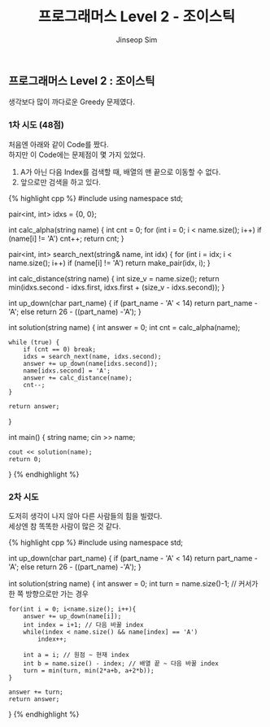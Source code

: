 ﻿---
layout: post
title: "프로그래머스 Level 2 - 조이스틱"
categories: Programmers
tags: [cpp]
author:
  - Jinseop Sim
---

## 프로그래머스 Level 2 : 조이스틱

생각보다 많이 까다로운 Greedy 문제였다.  

### 1차 시도 (48점)  

처음엔 아래와 같이 Code를 짰다.  
하지만 이 Code에는 문제점이 몇 가지 있었다.  
1. A가 아닌 다음 Index를 검색할 때, 배열의 맨 끝으로 이동할 수 없다.  
2. 앞으로만 검색을 하고 있다.

{% highlight cpp %}
#include <iostream>
using namespace std;

pair<int, int> idxs = {0, 0};

int calc_alpha(string name) {
	int cnt = 0;
	for (int i = 0; i < name.size(); i++)
		if (name[i] != 'A') cnt++;
	return cnt;
}

pair<int, int> search_next(string& name, int idx) {
	for (int i = idx; i < name.size(); i++)
		if (name[i] != 'A')
			return make_pair(idx, i);
}

int calc_distance(string name) {
	int size_v = name.size();
	return min(idxs.second - idxs.first, idxs.first + (size_v - idxs.second));
}

int up_down(char part_name) {
	if (part_name - 'A' < 14)
		return part_name - 'A';
	else return 26 - ((part_name) -'A');
}

int solution(string name) {
	int answer = 0;
	int cnt = calc_alpha(name);

	while (true) {
		if (cnt == 0) break;
		idxs = search_next(name, idxs.second);
		answer += up_down(name[idxs.second]);
		name[idxs.second] = 'A';
		answer += calc_distance(name);
		cnt--;
	}

	return answer;
}

int main() {
	string name;
	cin >> name;

	cout << solution(name);
	return 0;
}
{% endhighlight %}

### 2차 시도

도저히 생각이 나지 않아 다른 사람들의 힘을 빌렸다.  
세상엔 참 똑똑한 사람이 많은 것 같다.  

{% highlight cpp %}
#include <string>
using namespace std;

int up_down(char part_name) {
	if (part_name - 'A' < 14)
		return part_name - 'A';
	else return 26 - ((part_name) -'A');
}

int solution(string name) {
	int answer = 0;
    int turn = name.size()-1; // 커서가 한 쪽 방향으로만 가는 경우
    
    for(int i = 0; i<name.size(); i++){
        answer += up_down(name[i]);
        int index = i+1; // 다음 바꿀 index
        while(index < name.size() && name[index] == 'A')
            index++;
        
        int a = i; // 원점 ~ 현재 index
        int b = name.size() - index; // 배열 끝 ~ 다음 바꿀 index
        turn = min(turn, min(2*a+b, a+2*b));
    }
    
    answer += turn;
	return answer;
}
{% endhighlight %}